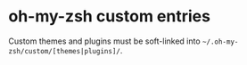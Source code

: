 # oh-my-zsh custom entries

Custom themes and plugins must be soft-linked into `~/.oh-my-zsh/custom/[themes|plugins]/`.

